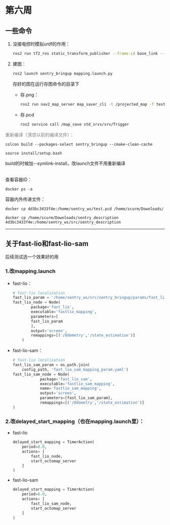 # 第六周

## 一些命令
1. 没接电控时模拟urdf的作用：
    ```bash
    ros2 run tf2_ros static_transform_publisher --frame-id base_link --child-frame-id imu_link --qx 0.0 --qw 1.0
    ```
2. 建图：
    ```bash
    ros2 launch sentry_bringup mapping.launch.py
    ```

    存好的图在运行存图命令的目录下
    - 存.png：
        ```bash
        ros2 run nav2_map_server map_saver_cli -t /projected_map -f test_map --fmt png
        ```

   - 存.pcd
       ```bash
       ros2 service call /map_save std_srvs/srv/Trigger
       ```


<font color="gray">重新编译（清空以前的编译文件）：</font>
```shell
colcon build --packages-select sentry_bringup --cmake-clean-cache
```

```shell
source install/setup.bash
```

build的时候加--symlink-install，改launch文件不用重新编译

<BR>
查看容器ID：

```SHELL
docker ps -a
```

容器内外传递文件：

```shell
docker cp 4d3bc3433f4e:/home/sentry_ws/test.pcd /home/scurm/Downloads/
```

```shell
docker cp /home/scurm/Downloads/sentry_description 4d3bc3433f4e:/home/sentry_ws/src/sentry_description
```

---

## 关于fast-lio和fast-lio-sam
后续测试选一个效果好的用
### 1.改mapping.launch
- fast-lio：
    ```python
    # fast-lio localization   
    fast_lio_param = '/home/sentry_ws/src/sentry_bringup/params/fast_lio_mapping_param.yaml'
    fast_lio_node = Node(
            package='fast_lio',
            executable='fastlio_mapping',
            parameters=[
            fast_lio_param
            ],
            output='screen',
            remappings=[('/Odometry','/state_estimation')]
        )
    ```
- fast-lio-sam：
    ```python
    # fast-lio localization   
    fast_lio_sam_param = os.path.join(
        config_path, 'fast_lio_sam_mapping_param.yaml')
    fast_lio_sam_node = Node(
                package='fast_lio_sam',
                executable='fastlio_sam_mapping',
                name='fastlio_sam_mapping',
                output='screen',
                parameters=[fast_lio_sam_param],
                remappings=[('/Odometry','/state_estimation')]
    )
    ```
### 2.改delayed_start_mapping（也在mapping.launch里）：
- fast-lio
    ```python
    delayed_start_mapping = TimerAction(
        period=8.0,
        actions= [
            fast_lio_node,
            start_octomap_server
        ]
    )
    ```
- fast-lio-sam
    ```python
    delayed_start_mapping = TimerAction(
        period=8.0,
        actions= [
            fast_lio_sam_node,
            start_octomap_server
        ]
    )
    ```
